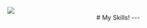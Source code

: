
<!DOCTYPE html>
<html lang="en">
    <body>
        <img src="https://capsule-render.vercel.app/api?type=Slice&color=auto&height=300&section=header&text=Hello!&fontSize=90" />
        <div align="center">
            # My Skills!
            ---
         </div>
    </body>
</html> 

